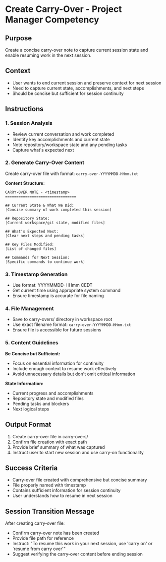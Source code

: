 # Create Carry-Over - Project Manager Competency

## Purpose
Create a concise carry-over note to capture current session state and enable resuming work in the next session.

## Context
- User wants to end current session and preserve context for next session
- Need to capture current state, accomplishments, and next steps
- Should be concise but sufficient for session continuity

## Instructions

### 1. Session Analysis
- Review current conversation and work completed
- Identify key accomplishments and current state
- Note repository/workspace state and any pending tasks
- Capture what's expected next

### 2. Generate Carry-Over Content
Create carry-over file with format: `carry-over-YYYYMMDD-HHmm.txt`

**Content Structure:**
```
CARRY-OVER NOTE - <timestamp>
================================

## Current State & What We Did:
[Concise summary of work completed this session]

## Repository State:
[Current workspace/git state, modified files]

## What's Expected Next:
[Clear next steps and pending tasks]

## Key Files Modified:
[List of changed files]

## Commands for Next Session:
[Specific commands to continue work]
```

### 3. Timestamp Generation
- Use format: YYYYMMDD-HHmm CEDT
- Get current time using appropriate system command
- Ensure timestamp is accurate for file naming

### 4. File Management
- Save to carry-overs/ directory in workspace root
- Use exact filename format: `carry-over-YYYYMMDD-HHmm.txt`
- Ensure file is accessible for future sessions

### 5. Content Guidelines
**Be Concise but Sufficient:**
- Focus on essential information for continuity
- Include enough context to resume work effectively
- Avoid unnecessary details but don't omit critical information

**State Information:**
- Current progress and accomplishments
- Repository state and modified files
- Pending tasks and blockers
- Next logical steps

## Output Format
1. Create carry-over file in carry-overs/
2. Confirm file creation with exact path
3. Provide brief summary of what was captured
4. Instruct user to start new session and use carry-on functionality

## Success Criteria
- Carry-over file created with comprehensive but concise summary
- File properly named with timestamp
- Contains sufficient information for session continuity
- User understands how to resume in next session

## Session Transition Message
After creating carry-over file:
- Confirm carry-over note has been created
- Provide file path for reference
- Instruct: "To resume this work in your next session, use 'carry on' or 'resume from carry over'"
- Suggest verifying the carry-over content before ending session
